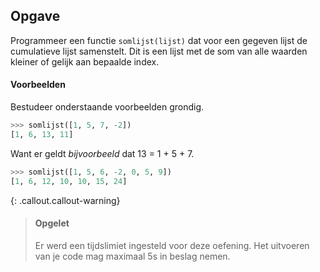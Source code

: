 ## Opgave

Programmeer een functie `somlijst(lijst)` dat voor een gegeven lijst de cumulatieve lijst samenstelt. Dit is een lijst met de som van alle waarden kleiner of gelijk aan bepaalde index.

#### Voorbeelden
Bestudeer onderstaande voorbeelden grondig.

```python
>>> somlijst([1, 5, 7, -2])
[1, 6, 13, 11]
```

Want er geldt *bijvoorbeeld* dat 13 = 1 + 5 + 7.

```python
>>> somlijst([1, 5, 6, -2, 0, 5, 9])
[1, 6, 12, 10, 10, 15, 24]
```

{: .callout.callout-warning}
> #### Opgelet
>
> Er werd een tijdslimiet ingesteld voor deze oefening. Het uitvoeren van je code mag maximaal 5s in beslag nemen.

